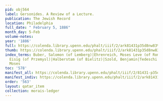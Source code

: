 ```yaml
---
pid: obj564
label: Gersonides. A Review of a Lecture.
publication: The Jewish Record
location: Philadelphia
full_date: " February 5, 1886"
month_day: 5-Feb
volume-notes:
year: '1886'
full: https://colenda.library.upenn.edu/phalt/iiif/2/ark81431p35d8nw83%2FSHA256E-s7778355--3821273d8f16a405bc6a1ad830d909825f66fc7873b4b93a61f336b34dc47517.jpeg/full/3500,/0/default.jpg
thumb: https://colenda.library.upenn.edu/phalt/iiif/2/ark81431p35d8nw83%2FSHA256E-s7778355--3821273d8f16a405bc6a1ad830d909825f66fc7873b4b93a61f336b34dc47517.jpeg/full/!200,200/0/default.jpg
index_terms: Buber, Salomon (of Lemberg)|Ehrenreich, Moses Leve (of Rome)|Graeber,
  Eisig (of Przemysl)|Halberstam (of Bielitz)|Szold, Benjamin|Tedeschi (of Trieste),
  Moses
toc: '578'
manifest_all: https://colenda.library.upenn.edu/phalt/iiif/2/81431-p35d8nw83/manifest
manifest_indiv: https://colenda.library.upenn.edu/phalt/iiif/2/ark81431p35d8nw83%2FSHA256E-s7778355--3821273d8f16a405bc6a1ad830d909825f66fc7873b4b93a61f336b34dc47517.jpeg
order: '563'
layout: qatar_item
collection: morais-ledger
---
```

